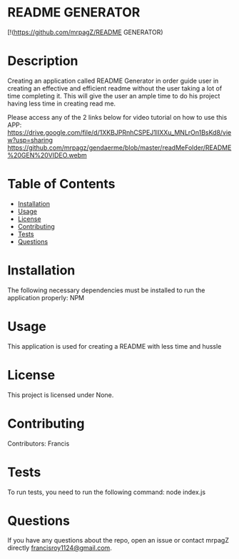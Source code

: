 # README GENERATOR
  [!(https://github.com/mrpagZ/README GENERATOR)
  # Description
  Creating an application called README Generator in order guide user in creating an effective and efficient readme without the user taking a lot of time completing it. This will give the user an ample time to do his project having less time in creating read me.

  Please access any of the 2 links below for video tutorial on how to use this APP:
  https://drive.google.com/file/d/1XKBJPRnhCSPEJ1lIXXu_MNLrOn1BsKd8/view?usp=sharing
  https://github.com/mrpagz/gendaerme/blob/master/readMeFolder/README%20GEN%20VIDEO.webm

  # Table of Contents 
  * [Installation](#installation)
  * [Usage](#usage)
  * [License](#license)
  * [Contributing](#contributing)
  * [Tests](#tests)
  * [Questions](#questions)
  # Installation
  The following necessary dependencies must be installed to run the application properly: NPM
  # Usage
  ​This application is used for creating a README with less time and hussle
  # License
  This project is licensed under None.
  # Contributing
  ​Contributors: Francis
  # Tests
  To run tests, you need to run the following command: node index.js
  # Questions
  If you have any questions about the repo, open an issue or contact mrpagZ directly francisroy1124@gmail.com.
  